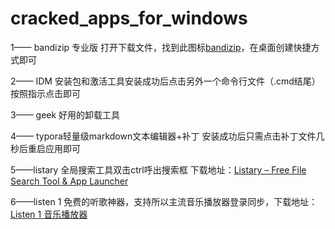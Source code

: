 # cracked_apps_for_windows
1—— bandizip 专业版 打开下载文件，找到此图标[bandizip](https://github.com/hustcsczh/cracked_apps_for_windows/assets/145318164/a4d1d85f-d044-4ec3-ba67-b60f5366de47)，在桌面创建快捷方式即可

2—— IDM 安装包和激活工具安装成功后点击另外一个命令行文件（.cmd结尾）按照指示点击即可

3—— geek 好用的卸载工具

4—— typora轻量级markdown文本编辑器+补丁  安装成功后只需点击补丁文件几秒后重启应用即可

5——listary 全局搜索工具双击ctrl呼出搜索框    下载地址：[Listary – Free File Search Tool & App Launcher](https://www.listary.com/)

6——listen 1 免费的听歌神器，支持所以主流音乐播放器登录同步，下载地址：[Listen 1 音乐播放器](https://listen1.github.io/listen1/)

